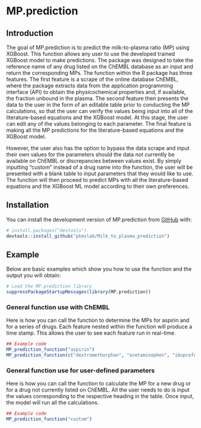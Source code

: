 
<!-- README.md is generated from README.Rmd. Please edit that file -->

# MP.prediction

<!-- badges: start -->
<!-- badges: end -->

## Introduction

The goal of MP.prediction is to predict the milk-to-plasma ratio (MP)
using XGBoost. This function allows any user to use the developed
trained XGBoost model to make predictions. The package was designed to
take the reference name of any drug listed on the ChEMBL database as an
input and return the corresponding MPs. The function within the R
package has three features. The first feature is a scrape of the online
database ChEMBL, where the package extracts data from the application
programming interface (API) to obtain the physicochemical properties
and, if available, the fraction unbound in the plasma. The second
feature then presents the data to the user in the form of an editable
table prior to conducting the MP calculations, so that the user can
verify the values being input into all of the literature-based equations
and the XGBoost model. At this stage, the user can edit any of the
values belonging to each parameter. The final feature is making all the
MP predictions for the literature-based equations and the XGBoost model.

However, the user also has the option to bypass the data scrape and
input their own values for the parameters should the data not currently
be available on ChEMBL or discrepancies between values exist. By simply
inputting “custom” instead of a drug name into the function, the user
will be presented with a blank table to input parameters that they would
like to use. The function will then proceed to predict MPs with all the
literature-based equations and the XGBoost ML model according to their
own preferences.

## Installation

You can install the development version of MP.prediction from
[GitHub](https://github.com/) with:

``` r
# install.packages("devtools")
devtools::install_github("pkmslab/Milk_to_plasma_prediction")
```

## Example

Below are basic examples which show you how to use the function and the
output you will obtain:

``` r
# Load the MP.prediction library
suppressPackageStartupMessages(library(MP.prediction))
```

### General function use with ChEMBL

Here is how you can call the function to determine the MPs for aspirin
and for a series of drugs. Each feature nested within the function will
produce a time stamp. This allows the user to see each feature run in
real-time.

``` r
## Example code
MP_prediction_function("aspirin")
MP_prediction_function(c("dextromethorphan", "acetaminophen", "ibuprofen"))
```

### General function use for user-defined parameters

Here is how you can call the function to calculate the MP for a new drug
or for a drug not currently listed on ChEMBL. All the user needs to do
is input the values corresponding to the respective heading in the
table. Once input, the model will run all the calculations.

``` r
## Example code
MP_prediction_function("custom")
```
